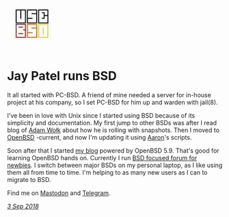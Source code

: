 <p><a href="/" alt="avatar" title="home page"><img src="jaypatelani.jpeg" class="avatar"></a></p>

# Jay Patel runs BSD

It all started with PC-BSD. A friend of mine needed a server for
in-house project at his company, so  I set PC-BSD for him up and
warden with jail(8).

I've been in love with Unix since I started using BSD because of
its simplicity and documentation. My first jump to other BSDs was
after I read blog of [Adam Wo&#x142;k](mulander.html) about how he
is rolling with snapshots. Then I moved to [OpenBSD] -current, and
now I'm updating it using [Aaron](qbit.html)'s scripts.

Soon after that I started [my blog](https://bsdguru.in) powered by
OpenBSD 5.9. That's good for learning OpenBSD hands on. Currently
I run [BSD focused forum for newbies](https://unitedbsd.com). I
switch between major BSDs on my personal laptop, as I like using
them all from time to time. I'm helping to as many new users as I can
to migrate to BSD.

Find me on [Mastodon](https://bsd.network/@jaypatelani) and
[Telegram](https://t.me/unitedbsd).

_[3 Sep 2018](/raw/people/jaypatelani.md)_

[OpenBSD]: https://www.openbsd.org/
